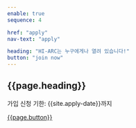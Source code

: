 ```yaml
---
enable: true
sequence: 4

href: "apply"
nav-text: "apply"

heading: "HI-ARC는 누구에게나 열려 있습니다!"
button: "join now"
---
```


<section class="bg-primary text-white" id="apply">
    <div class="container text-center">
        <h2 class="mb-4">{{page.heading}}</h2>
        <p class="mb-5">가입 신청 기한: {{site.apply-date}}까지</p>
        <a class="btn btn-trans btn-xl 
            {% unless site.joinable %}
                enabled
            {% endunless %}
        " href="{{site.apply-form}}">
            {{page.button}}
        </a>
    </div>
</section>
